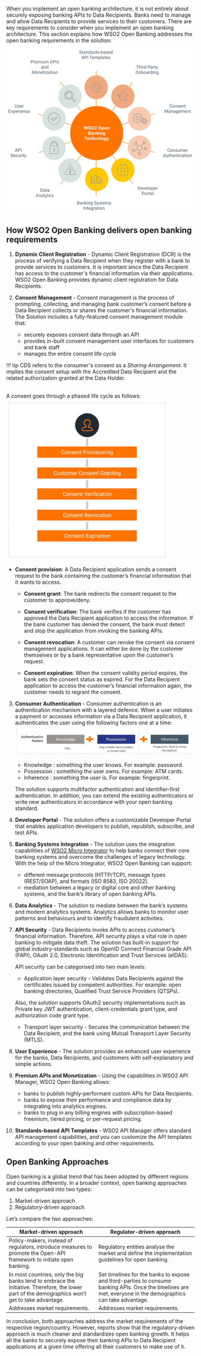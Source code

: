 When you implement an open banking architecture, it is not entirely about securely exposing banking APIs to 
Data Recipients. Banks need to manage and allow Data Recipients to provide services to their customers. There are key 
requirements to consider when you implement an open banking architecture. This section explains how WSO2 Open 
Banking addresses the open banking requirements in the solution:

![open banking requirements](../assets/img/get-started/open-banking-requirements/open-banking-requirements.png)

## How WSO2 Open Banking delivers open banking requirements

1. **Dynamic Client Registration** - Dynamic Client Registration (DCR) is the process of verifying a Data Recipient when they register 
with a bank to provide services to customers. It is important since the Data Recipient has access to the customer's 
financial information via their applications. WSO2 Open Banking provides dynamic client registration for Data Recipients.
 
2. **Consent Management** - Consent management is the process of prompting, collecting, and managing bank customer’s 
consent before a Data Recipient collects or shares the customer's financial information. The Solution includes a 
fully-featured consent management module that:

    - securely exposes consent data through an API
    - provides in-built consent management user interfaces for customers and bank staff
    - manages the entire consent life cycle

!!! tip
    CDS refers to the consumer's consent as a *Sharing Arrangement*.  It implies the consent setup with the Accredited
    Data Recipient and the related authorization granted at the Data Holder.

   <br/>  A consent goes through a phased life cycle as follows: ![lifecycle of a consent](../assets/img/get-started/open-banking-requirements/consent-lifecycle.png)

 - **Consent provision**: A Data Recipient application sends a consent request to the bank containing the customer’s 
 financial information that it wants to access.

   - **Consent grant**: The bank redirects the consent request to the customer to approve/deny.

   - **Consent verification**: The bank verifies if the customer has approved the Data Recipient application to access 
   the information. If the bank customer has denied the consent, the bank must detect and stop the application from 
   invoking the banking APIs.

   - **Consent revocation**: A customer can revoke the consent via consent management applications. It can either be 
   done by the customer themselves or by a bank representative upon the customer’s request.

   - **Consent expiration**: When the consent validity period expires, the bank sets the consent status as expired. 
   For the Data Recipient application to access the customer’s financial information again, the customer needs to regrant 
   the consent.

3. **Consumer Authentication** - Consumer authentication is an authentication mechanism with a layered defence. 
When a user initiates a payment or accesses information via a Data Recipient application, it authenticates the user 
using the following factors one at a time:
   ![authentication factors](../assets/img/get-started/open-banking-requirements/authentication-factors.png)
  
     - Knowledge	: something the user knows. For example: password.
     - Possession	: something the user owns. For example: ATM cards.
     - Inherence	: something the user is. For example: fingerprint.

    The solution supports multifactor authentication and identifier-first authentication. In addition, you can extend 
    the existing authenticators or write new authenticators in accordance with your open banking standard.

4. **Developer Portal** - The solution offers a customizable Developer Portal that enables application developers to 
publish, republish, subscribe, and test APIs.
 
5. **Banking Systems Integration** - The solution uses the integration capabilities of [WSO2 Micro Integrator](https://apim.docs.wso2.com/en/latest/integrate/integration-overview/) 
to help banks connect their core banking systems and overcome the challenges of legacy technology. With the help of 
the Micro Integrator, WSO2 Open Banking can support:
     - different message protocols (HTTP/TCP), message types (REST/SOAP), and formats (ISO 8583, ISO 20022).
     - mediation between a legacy or digital core and other banking systems, and the bank’s library of open banking APIs.

6. **Data Analytics** - The solution to mediate between the bank’s systems and modern analytics systems. Analytics allows 
banks to monitor user patterns and behaviours and to identify fraudulent activities.

7. **API Security** - Data Recipients invoke APIs to access customer’s financial information. Therefore, API security plays 
a vital role in open banking to mitigate data theft. The solution has built-in support for global industry-standards 
such as OpenID Connect Financial Grade API (FAPI), OAuth 2.0, Electronic Identification and Trust Services (eIDAS).

     API security can be categorised into two main levels:

     - Application layer security -     Validates Data Recipients against the certificates issued by competent authorities. 
     For example: open banking directories, Qualified Trust Service Providers (QTSPs).
    
     Also, the solution supports OAuth2 security implementations such as Private key JWT authentication, 
     client-credentials grant type, and authorization code grant type.
    
     - Transport layer security - Secures the communication between the Data Recipient, and the bank using Mutual Transport 
     Layer Security (MTLS). 

8. **User Experience** - The solution provides an enhanced user experience for the banks, Data Recipients, and customers with 
self-explanatory and simple actions.

9. **Premium APIs and Monetization** - Using the capabilities in WSO2 API Manager, WSO2 Open Banking allows:
    - banks to publish highly-performant custom APIs for Data Recipients. 
    - banks to expose their performance and compliance data by integrating into analytics engines.
    - banks to plug in any billing engines with subscription-based freemium, tiered pricing, or per-request pricing.

10. **Standards-based API Templates** - WSO2 API Manager offers standard API management capabilities, and you can customize 
the API templates according to your open banking and other requirements.

## Open Banking Approaches

Open banking is a global trend that has been adopted by different regions and countries differently. In a broader 
context, open banking approaches can be categorised into two types:

 1. Market-driven approach
 2. Regulatory-driven approach

Let’s compare the two approaches:

| Market-driven approach    | Regulator-driven approach |
| ----------------------    | ------------------------- |  
| Policy-makers, instead of regulators, introduce measures to promote the Open-API framework to initiate open banking.    | Regulatory entities analyse the market and define the implementation guidelines for open banking. |  
| In most countries, only the big banks tend to embrace the initiative. Therefore, the lower part of the demographics won’t get to take advantage.       | Set timelines for the banks to expose and third-parties to consume banking APIs. Once the timelines are met, everyone in the demographics can take advantage.       |  
| Addresses market requirements. | Addresses market requirements.     | 

In conclusion, both approaches address the market requirements of the respective region/country. However, reports show 
that the regulatory-driven approach is much cleaner and standardizes open banking growth. It helps all the banks to 
securely expose their banking APIs to Data Recipient applications at a given time offering all their customers to make 
use of it.
